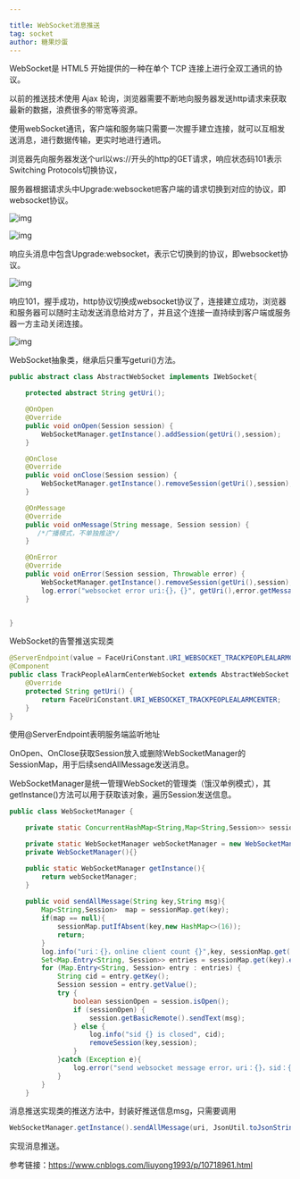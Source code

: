 ```yaml
---

title: WebSocket消息推送
tag: socket
author: 糖果炒蛋
---
```


WebSocket是 HTML5 开始提供的一种在单个 TCP 连接上进行全双工通讯的协议。

以前的推送技术使用 Ajax 轮询，浏览器需要不断地向服务器发送http请求来获取最新的数据，浪费很多的带宽等资源。

使用webSocket通讯，客户端和服务端只需要一次握手建立连接，就可以互相发送消息，进行数据传输，更实时地进行通讯。

浏览器先向服务器发送个url以ws://开头的http的GET请求，响应状态码101表示Switching Protocols切换协议，

服务器根据请求头中Upgrade:websocket`把`客户端的请求切换到对应的协议，即websocket协议。

![img](https://cdn.jsdelivr.net/gh/GroundZeros/ImageHost@main/images/20210715164722.png)

![img](https://cdn.jsdelivr.net/gh/GroundZeros/ImageHost@main/images/20210715164735.png)

响应头消息中包含Upgrade:websocket，表示它切换到的协议，即websocket协议。

![img](https://cdn.jsdelivr.net/gh/GroundZeros/ImageHost@main/images/20210715164800.png)

响应101，握手成功，http协议切换成websocket协议了，连接建立成功，浏览器和服务器可以随时主动发送消息给对方了，并且这个连接一直持续到客户端或服务器一方主动关闭连接。

![img](https://cdn.jsdelivr.net/gh/GroundZeros/ImageHost@main/images/20210715163434.png)

WebSocket抽象类，继承后只重写geturi()方法。

```java
public abstract class AbstractWebSocket implements IWebSocket{

    protected abstract String getUri();

    @OnOpen
    @Override
    public void onOpen(Session session) {
        WebSocketManager.getInstance().addSession(getUri(),session);
    }

    @OnClose
    @Override
    public void onClose(Session session) {
        WebSocketManager.getInstance().removeSession(getUri(),session);
    }

    @OnMessage
    @Override
    public void onMessage(String message, Session session) {
       /*广播模式，不单独推送*/
    }

    @OnError
    @Override
    public void onError(Session session, Throwable error) {
        WebSocketManager.getInstance().removeSession(getUri(),session);
        log.error("websocket error uri:{}，{}", getUri(),error.getMessage());
    }


}
```

WebSocket的告警推送实现类

```java
@ServerEndpoint(value = FaceUriConstant.URI_WEBSOCKET_TRACKPEOPLEALARMCENTER)
@Component
public class TrackPeopleAlarmCenterWebSocket extends AbstractWebSocket {
    @Override
    protected String getUri() {
        return FaceUriConstant.URI_WEBSOCKET_TRACKPEOPLEALARMCENTER;
    }
}
```

使用@ServerEndpoint表明服务端监听地址



OnOpen、OnClose获取Session放入或删除WebSocketManager的SessionMap，用于后续sendAllMessage发送消息。

WebSocketManager是统一管理WebSocket的管理类（饿汉单例模式），其getInstance()方法可以用于获取该对象，遍历Session发送信息。

```java
public class WebSocketManager {

    private static ConcurrentHashMap<String,Map<String,Session>> sessionMap = new ConcurrentHashMap<>();

    private static WebSocketManager webSocketManager = new WebSocketManager();
    private WebSocketManager(){}

    public static WebSocketManager getInstance(){
        return webSocketManager;
    }
    
    public void sendAllMessage(String key,String msg){
        Map<String,Session>  map = sessionMap.get(key);
        if(map == null){
            sessionMap.putIfAbsent(key,new HashMap<>(16));
            return;
        }
        log.info("uri：{}，online client count {}",key, sessionMap.get(key).size());
        Set<Map.Entry<String, Session>> entries = sessionMap.get(key).entrySet();
        for (Map.Entry<String, Session> entry : entries) {
            String cid = entry.getKey();
            Session session = entry.getValue();
            try {
                boolean sessionOpen = session.isOpen();
                if (sessionOpen) {
                    session.getBasicRemote().sendText(msg);
                } else {
                    log.info("sid {} is closed", cid);
                    removeSession(key,session);
                }
            }catch (Exception e){
                log.error("send websocket message error，uri：{}，sid：{}",key,e);
            }
        }
    }
```

消息推送实现类的推送方法中，封装好推送信息msg，只需要调用

```java
WebSocketManager.getInstance().sendAllMessage(uri, JsonUtil.toJsonString(msg));
```

实现消息推送。

参考链接：<https://www.cnblogs.com/liuyong1993/p/10718961.html>